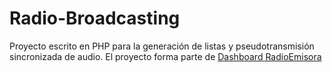 # Radio-Broadcasting

Proyecto escrito en PHP para la generación de listas y pseudotransmisión sincronizada de audio. El proyecto forma parte de [Dashboard RadioEmisora](https://github.com/hespinoza01/Dashboard-RadioEmisora) 
